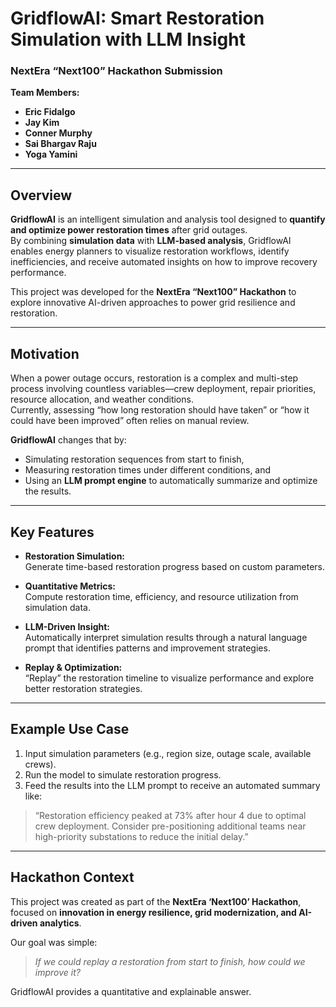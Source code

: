 # GridflowAI: Smart Restoration Simulation with LLM Insight

### NextEra “Next100” Hackathon Submission  
**Team Members:**  
- **Eric Fidalgo** 
- **Jay Kim**  
- **Conner Murphy**  
- **Sai Bhargav Raju**  
- **Yoga Yamini**

---

## Overview

**GridflowAI** is an intelligent simulation and analysis tool designed to **quantify and optimize power restoration times** after grid outages.  
By combining **simulation data** with **LLM-based analysis**, GridflowAI enables energy planners to visualize restoration workflows, identify inefficiencies, and receive automated insights on how to improve recovery performance.

This project was developed for the **NextEra “Next100” Hackathon** to explore innovative AI-driven approaches to power grid resilience and restoration.

---

## Motivation

When a power outage occurs, restoration is a complex and multi-step process involving countless variables—crew deployment, repair priorities, resource allocation, and weather conditions.  
Currently, assessing “how long restoration should have taken” or “how it could have been improved” often relies on manual review.

**GridflowAI** changes that by:
- Simulating restoration sequences from start to finish,  
- Measuring restoration times under different conditions, and  
- Using an **LLM prompt engine** to automatically summarize and optimize the results.

---

## Key Features

- **Restoration Simulation:**  
  Generate time-based restoration progress based on custom parameters.

- **Quantitative Metrics:**  
  Compute restoration time, efficiency, and resource utilization from simulation data.

- **LLM-Driven Insight:**  
  Automatically interpret simulation results through a natural language prompt that identifies patterns and improvement strategies.

- **Replay & Optimization:**  
  “Replay” the restoration timeline to visualize performance and explore better restoration strategies.

---

## Example Use Case

1. Input simulation parameters (e.g., region size, outage scale, available crews).  
2. Run the model to simulate restoration progress.  
3. Feed the results into the LLM prompt to receive an automated summary like:

> “Restoration efficiency peaked at 73% after hour 4 due to optimal crew deployment. Consider pre-positioning additional teams near high-priority substations to reduce the initial delay.”

---

## Hackathon Context

This project was created as part of the **NextEra ‘Next100’ Hackathon**, focused on **innovation in energy resilience, grid modernization, and AI-driven analytics**.

Our goal was simple:  
> *If we could replay a restoration from start to finish, how could we improve it?*  

GridflowAI provides a quantitative and explainable answer.

